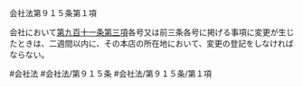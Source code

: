 会社法第９１５条第１項

会社において[第九百十一条第三項](会社法＿＿＿＿第９１１条第３項)各号又は前三条各号に掲げる事項に変更が生じたときは、二週間以内に、その本店の所在地において、変更の登記をしなければならない。

#会社法
#会社法/第９１５条
#会社法/第９１５条/第１項
